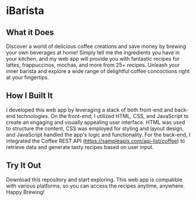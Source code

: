 # iBarista

## What it Does
Discover a world of delicious coffee creations and save money by brewing your own beverages at home! 
Simply tell me the ingredients you have in your kitchen, and my web app will provide you with fantastic recipes for lattes, frappuccinos, mochas, and more from 25+ recipes. 
Unleash your inner barista and explore a wide range of delightful coffee concoctions right at your fingertips.

## How I Built It
I developed this web app by leveraging a stack of both front-end and back-end technologies. 
On the front-end, I utilized HTML, CSS, and JavaScript to create an engaging and visually appealing user interface. HTML was used to structure the content, CSS was employed for styling and layout design, and JavaScript handled the app's logic and functionality.
For the back-end, I integrated the Coffee REST API (https://sampleapis.com/api-list/coffee) to retrieve data and generate tasty recipes based on user input. 

## Try It Out
Download this repository and start exploring. This web app is compatible with various platforms, so you can access the recipes anytime, anywhere. Happy Brewing!
